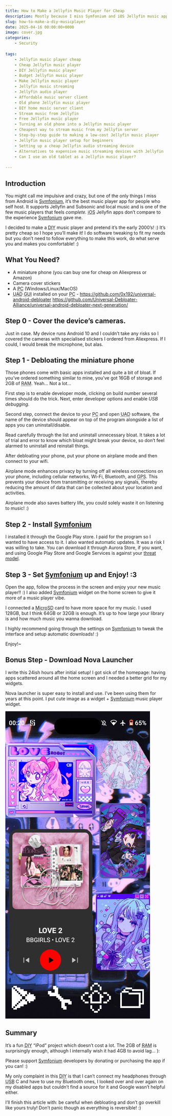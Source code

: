 ```yaml
---
title: How to Make a Jellyfin Music Player for Cheap
description: Mostly because I miss Symfonium and iOS Jellyfin music apps sucks, IMO. 
slug: how-to-make-a-diy-musicplayer
date: 2025-04-16 00:00:00+0000
image: cover.jpg
categories:
    - Security

tags:
    - Jellyfin music player cheap
    - Cheap Jellyfin music player
    - DIY Jellyfin music player
    - Budget Jellyfin music player
    - Make Jellyfin music player
    - Jellyfin music streaming
    - Jellyfin audio player
    - Affordable music server client
    - Old phone Jellyfin music player
    - DIY home music server client
    - Stream music from Jellyfin
    - Free Jellyfin music player
    - Turning an old phone into a Jellyfin music player
    - Cheapest way to stream music from my Jellyfin server
    - Step-by-step guide to making a low-cost Jellyfin music player
    - Jellyfin music player setup for beginners
    - Setting up a cheap Jellyfin audio streaming device
    - Alternatives to expensive music streaming devices with Jellyfin
    - Can I use an old tablet as a Jellyfin music player?

---
```


## Introduction
You might call me impulsive and crazy, but one of the only things I miss from Android is [Symfonium](https://www.symfonium.app/), it’s the best music player app for people who self host. It supports Jellyfin and Subsonic and local music and is one of the few music players that feels *complete.* <abbr title="iPhone Operating System">iOS</abbr> Jellyfin apps don’t compare to the experience [Symfonium](https://www.symfonium.app/) gave me.

I decided to make a <abbr title="Do It Yourself">DIY</abbr> music player and pretend it’s the early 2000’s! :) It’s pretty cheap so I hope you’ll make it! I do software tweaking to fit my needs but you don’t need to follow everything to make this work, do what serve you and makes you comfortable! :)

## What You Need?
- A miniature phone (you can buy one for cheap on Aliexpress or Amazon)
- Camera cover stickers
- A <abbr title="Portable Computer">PC</abbr> (Windows/Linux/MacOS)
- <abbr title="Universal Android Debloater">UAD</abbr> <abbr title="Graphical User Interface">GUI</abbr> installed on your <abbr title="Portable Computer">PC</abbr> - https://github.com/0x192/universal-android-debloater https://github.com/Universal-Debloater-Alliance/universal-android-debloater-next-generation/

## Step 0 - Cover the device’s cameras.
Just in case. My device runs Android 10 and I couldn’t take any risks so I covered the cameras with specialised stickers I ordered from Aliexpress. If I could, I would break the microphone, but alas.

## Step 1 - Debloating the miniature phone
Those phones come with basic apps installed and quite a bit of bloat. If you’ve ordered something similar to mine, you’ve got 16GB of storage and 2GB of <abbr title="Random-access memory">RAM</abbr>. Yeah... Not a lot...

First step is to enable developer mode, clicking on build number several times should do the trick. Next, enter developer options and enable *USB debugging.*

Second step, connect the device to your <abbr title="Portable Computer">PC</abbr> and open <abbr title="Universal Android Debloater">UAD</abbr> software, the name of the device should appear on top of the program alongside a list of apps you can uninstall/disable.

Read carefully through the list and uninstall unnecessary bloat. It takes a lot of trial and error to know which bloat might break your device, so don’t feel alarmed to uninstall and reinstall things.

After debloating your phone, put your phone on airplane mode and then connect to your wifi.

Airplane mode enhances privacy by turning off all wireless connections on your phone, including cellular networks, Wi-Fi, Bluetooth, and <abbr title="Global Positioning System">GPS</abbr>. This prevents your device from transmitting or receiving any signals, thereby reducing the amount of data that can be collected about your location and activities.

Airplane mode also saves battery life, you could solely waste it on listening to music! :)

## Step 2 - Install [Symfonium](https://www.symfonium.app/)
I installed it through the Google Play store. I paid for the program so I wanted to have access to it. I also wanted automatic updates. It was a risk I was willing to take. You can download it through Aurora Store, if you want, and using Google Play Store and Google Services is against your [threat model](https://www.privacyguides.org/en/basics/threat-modeling/).

## Step 3 - Set [Symfonium](https://www.symfonium.app/) up and Enjoy! :3
Open the app, follow the process in the screen and enjoy your new music player!! :) I also added [Symfonium](https://www.symfonium.app/) widget on the home screen to give it more of a music player vibe.

I connected a <abbr title="Micro Secure Digital">MicroSD</abbr> card to have more space for my music. I used 128GB, but I think 64GB or 32GB is enough. It’s up to how large your library is and how much music you wanna download.

I highly recommend going through the settings on [Symfonium](https://www.symfonium.app/) to tweak the interface and setup automatic downloads! :)

Enjoy!~

## Bonus Step - Download Nova Launcher
I write this 24ish hours after initial setup! I got sick of the homepage: having apps scattered around all the home screen and I needed a better grid for my widgets. 

Nova launcher is super easy to install and use. I’ve been using them for years at this point. I put cute image as a widget + [Symfonium](https://www.symfonium.app/) music player widget. 

![The aesthetic I went with was retro cybercore with lots of anime waifus, hehe.](Screenshot_20250416-002047.png)

## Summary
It’s a fun <abbr title="Do It Yourself">DIY</abbr> “iPod” project which doesn’t cost a lot. The 2GB of <abbr title="Random-access memory">RAM</abbr> is surprisingly enough, although I internally wish it had 4GB to avoid lag... ):

Please support [Symfonium](https://www.symfonium.app/) developers by donating or purchasing the app if you can! :)

My only complaint in this <abbr title="Do It Yourself">DIY</abbr> is that I can’t connect my headphones through <abbr title="Universal Serial Bus">USB</abbr> C and have to use my Bluetooth ones, I looked over and over again on my disabled apps but couldn’t find a source for it and Google wasn’t helpful either.

I’ll finish this article with: be careful when debloating and don’t go overkill like yours truly! Don’t panic though as everything is reversible! :)